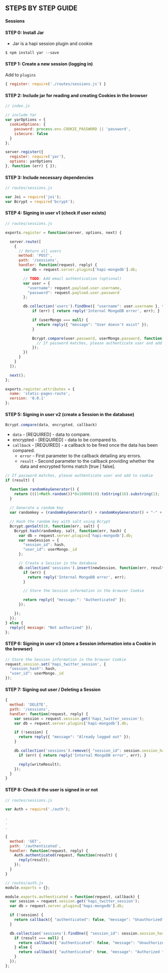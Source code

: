 ## STEPS BY STEP GUIDE
#### Sessions


#### STEP 0: Install Jar
- Jar is a hapi session plugin and cookie

```
$ npm install yar --save
```

#### STEP 1: Create a new session (logging in)

Add to `plugins`

```js
{ register: require('./routes/sessions.js') }
```

#### STEP 2: Include jar for reading and creating Cookies in the browser

```js
// index.js

// include Yar
var yarOptions = {
  cookieOptions: {
    password: process.env.COOKIE_PASSWORD || 'password',
    isSecure: false
  }
};

server.register({
  register: require('yar'),
  options: yarOptions
}, function (err) { });

```

#### STEP 3: Include necessary dependencies
```js
// routes/sessions.js

var Joi = require('joi');
var Bcrypt = require('bcrypt');
```


#### STEP 4: Signing in user v1 (check if user exists)
```js
// routes/sessions.js

exports.register = function(server, options, next) {

  server.route([
    {
      // Return all users
      method: 'POST',
      path: '/sessions',
      handler: function(request, reply) {
        var db = request.server.plugins['hapi-mongodb'].db;

        // TODO: Add email authentication (optional)
        var user = {
          "username": request.payload.user.username,
          "password": request.payload.user.password
        };

        db.collection('users').findOne({ "username": user.username }, function(err, userMongo) {
            if (err) { return reply('Internal MongoDB error', err); }

            if (userMongo === null) {
              return reply({ "message": "User doesn't exist" });
            }

            Bcrypt.compare(user.password, userMongo.password, function(err, result) {
              // If password matches, please authenticate user and add to cookie
            });
        })
      }
    }
  ]);

  next();
};

exports.register.attributes = {
  name: 'static-pages-route',
  version: '0.0.1'
};

```

#### STEP 5: Signing in user v2 (create a Session in the database)
```js
Bcrypt.compare(data, encrypted, callback)
```

- `data` - [REQUIRED] - data to compare.
- encrypted - [REQUIRED] - data to be compared to.
- `callback` - [REQUIRED] - a callback to be fired once the data has been compared.
  -  `error` - First parameter to the callback detailing any errors.
  - `result` - Second parameter to the callback providing whether the data and encrypted forms match [true | false].


```js
// If password matches, please authenticate user and add to cookie
if (result) {

  function randomKeyGenerator() {
    return (((1+Math.random())*0x10000)|0).toString(16).substring(1); 
  }
   
  // Generate a random key
  var randomkey = (randomKeyGenerator() + randomKeyGenerator() + "-" + randomKeyGenerator() + "-4" + randomKeyGenerator().substr(0,3) + "-" + randomKeyGenerator() + "-" + randomKeyGenerator() + randomKeyGenerator() + randomKeyGenerator()).toLowerCase();

  // Hash the random key with salt using Bcrypt
  Bcrypt.genSalt(10, function(err, salt) {
    Bcrypt.hash(randomkey, salt, function(err, hash) {
      var db = request.server.plugins['hapi-mongodb'].db;
      var newSession = {
        "session_id": hash,
        "user_id": userMongo._id
      };

      // Create a Session in the database
      db.collection('sessions').insert(newSession, function(err, result) {
        if (err) {
          return reply('Internal MongoDB error', err);
        }

        // Store the Session information in the browser Cookie

        return reply({ "message:": "Authenticated" });
      });

    });
  });
} else {
  reply({ message: "Not authorized" });
};
```


#### STEP 6: Signing in user v3 (store a Session information into a Cookie in the browser)
```js
// Store the Session information in the browser Cookie
request.session.set('hapi_twitter_session', { 
  "session_hash": hash,
  "user_id": userMongo._id
});
```


#### STEP 7: Signing out user / Deleting a Session
```js
{
  method: 'DELETE',
  path: '/sessions',
  handler: function(request, reply) {
    var session = request.session.get('hapi_twitter_session');
    var db = request.server.plugins['hapi-mongodb'].db;

    if (!session) { 
      return reply({ "message": "Already logged out" });
    }

    db.collection('sessions').remove({ "session_id": session.session_hash }, function(err, writeResult) {
      if (err) { return reply('Internal MongoDB error', err); }

      reply(writeResult);
    });
  }
}
```


#### STEP 8: Check if the user is signed in or not

```js
// routes/sessions.js

var Auth = require('./auth');

.
.
.

{
  method: 'GET',
  path: '/authenticated',
  handler: function(request, reply) {
    Auth.authenticated(request, function(result) {
      reply(result);
    });
  }
}
```

```js
// routes/auth.js
module.exports = {};

module.exports.authenticated = function(request, callback) {
  var session = request.session.get('hapi_twitter_session');
  var db = request.server.plugins['hapi-mongodb'].db;

  if (!session) {
    return callback({ "authenticated": false, "message": "Unauthorized" });
  }

  db.collection('sessions').findOne({ "session_id": session.session_hash }, function(err, result) {
    if (result === null) {
      return callback({ "authenticated": false, "message": "Unauthorized" });
    } else {
      return callback({ "authenticated": true, "message": "Authorized "});
    }
  });
};
```

